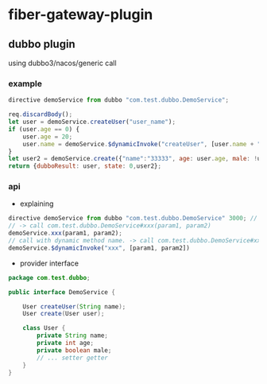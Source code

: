 # fiber-gateway-plugin

## dubbo plugin
 using dubbo3/nacos/generic call
### example
```javascript
directive demoService from dubbo "com.test.dubbo.DemoService";

req.discardBody();
let user = demoService.createUser("user_name");
if (user.age == 0) {
    user.age = 20;
    user.name = demoService.$dynamicInvoke("createUser", [user.name + "333"]).name;
}
let user2 = demoService.create({"name":"33333", age: user.age, male: !user.male});
return {dubboResult: user, state: 0,user2};
```
### api
- explaining
```javascript
directive demoService from dubbo "com.test.dubbo.DemoService" 3000; // 3000 is timeout millis
// -> call com.test.dubbo.DemoService#xxx(param1, param2)
demoService.xxx(param1, param2);
// call with dynamic method name. -> call com.test.dubbo.DemoService#xxx(param1, param2)
demoService.$dynamicInvoke("xxx", [param1, param2])
```
- provider interface
```java
package com.test.dubbo;

public interface DemoService {

    User createUser(String name);
    User create(User user);

    class User {
        private String name;
        private int age;
        private boolean male;
        // ... setter getter
    }
}
```